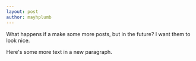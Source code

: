 ```yaml
---
layout: post
author: mayhplumb
---
```

What happens if a make some more posts, but in the future? I want them to look nice.

Here's some more text in a new paragraph.